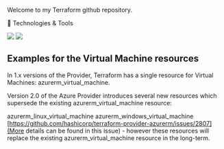 Welcome to my Terraform github repository. 

🔧 Technologies & Tools

![](https://img.shields.io/badge/Microsoft-Azure-informational?style=flat&logo=<LOGO_NAME>&logoColor=white&color=2bbc8a) 
![](https://www.svgrepo.com/show/306846/terraform.svg)

## Examples for the Virtual Machine resources

In 1.x versions of the Provider, Terraform has a single resource for Virtual Machines: azurerm_virtual_machine.

Version 2.0 of the Azure Provider introduces several new resources which supersede the existing azurerm_virtual_machine resource:

azurerm_linux_virtual_machine
azurerm_windows_virtual_machine
[https://github.com/hashicorp/terraform-provider-azurerm/issues/2807](More details can be found in this issue) - however these resources will replace the existing azurerm_virtual_machine resource in the long-term.


